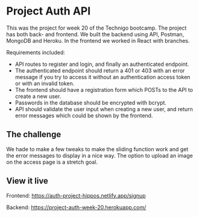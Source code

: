 # Project Auth API

This was the project for week 20 of the Technigo bootcamp.
The project has both back- and frontend.
We built the backend using API, Postman, MongoDB and Heroku. In the frontend we worked in React with branches.

Requirements included:

- API routes to register and login, and finally an authenticated endpoint.
- The authenticated endpoint should return a 401 or 403 with an error message if you try to access it without an authentication access token or with an invalid token.
- The frontend should have a registration form which POSTs to the API to create a new user.
- Passwords in the database should be encrypted with bcrypt.
- API should validate the user input when creating a new user, and return error messages which could be shown by the frontend.

## The challenge

We hade to make a few tweaks to make the sliding function work and get the error messages to display in a nice way.
The option to upload an image on the access page is a stretch goal.

## View it live

Frontend:
https://auth-project-hippos.netlify.app/signup

Backend:
https://project-auth-week-20.herokuapp.com/
